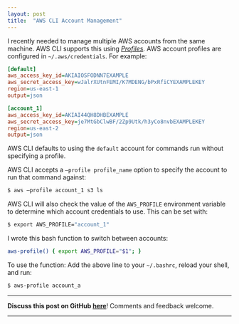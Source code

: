 ```yaml
---
layout: post
title:  "AWS CLI Account Management"
---
```


I recently needed to manage multiple AWS accounts from the same machine. AWS CLI supports this using *[Profiles](https://docs.aws.amazon.com/cli/latest/userguide/cli-configure-profiles.html)*. AWS account profiles are configured in `~/.aws/credentials`. For example:

```ini
[default]
aws_access_key_id=AKIAIOSFODNN7EXAMPLE
aws_secret_access_key=wJalrXUtnFEMI/K7MDENG/bPxRfiCYEXAMPLEKEY
region=us-east-1
output=json

[account_1]
aws_access_key_id=AKIAI44QH8DHBEXAMPLE
aws_secret_access_key=je7MtGbClwBF/2Zp9Utk/h3yCo8nvbEXAMPLEKEY
region=us-east-2
output=json
```

AWS CLI defaults to using the `default` account for commands run without specifying a profile. 

AWS CLI accepts a `—profile profile_name` option to specify the account to run that command against:

```bash
$ aws —profile account_1 s3 ls
```

AWS CLI will also check the value of the `AWS_PROFILE` environment variable to determine which account credentials to use. This can be set with:

```bash
$ export AWS_PROFILE="account_1"
```

I wrote this bash function to switch between accounts:

```bash
aws-profile() { export AWS_PROFILE="$1"; }
```

To use the function: Add the above line to your `~/.bashrc`, reload your shell, and run:

```bash
$ aws-profile account_a
```

---

**Discuss this post on GitHub
[here](https://github.com/RyanMillerC/taco.moe/discussions/3)**! Comments and
feedback welcome.

---
